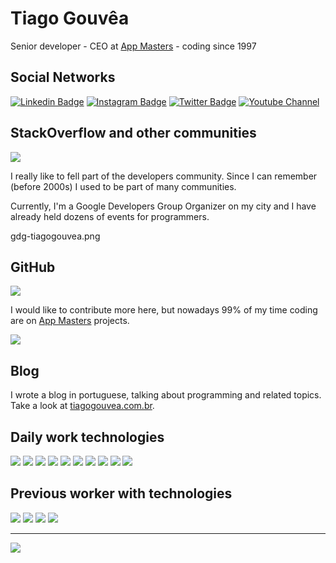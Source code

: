 # Tiago Gouvêa

Senior developer - CEO at [App Masters](https://appmasters.io) - coding since 1997  
 

## Social Networks
[![Linkedin Badge](https://img.shields.io/badge/-tiagogouvea-blue?style=flat-square&logo=Linkedin&logoColor=white)](https://www.linkedin.com/in/tiagogouvea/) 
[![Instagram Badge](https://img.shields.io/badge/-tiagogouvea-blue?style=flat-square&logo=instagram&logoColor=white)](https://www.linkedin.com/in/tiagogouvea/) 
[![Twitter Badge](https://img.shields.io/twitter/follow/tiagogouvea?style=flat-square&labelColor=1ca0f1&logo=twitter&logoColor=white&label=@tiagogouvea)](https://twitter.com/tiagogouvea)
[![Youtube Channel](https://img.shields.io/youtube/channel/subscribers/UCD-BK27xiagK6hPU6nzcPsA?style=flat-square&logo=youtube&label=TiagoGouvea)](https://www.youtube.com/c/TiagoGouveaProgramador)

## StackOverflow and other communities

![](https://img.shields.io/stackexchange/stackoverflow/r/448292?order=desc&sort=reputation&site=stackoverflow?label=StackOverflow%20Reputation&logo=stack-overflow&style=for-the-badge) 
 
I really like to fell part of the developers community. Since I can remember (before 2000s) I used to be part of many communities.
 
Currently, I'm a Google Developers Group Organizer on my city and I have already held dozens of events for programmers.
 
gdg-tiagogouvea.png

## GitHub 
 
[![](https://img.shields.io/github/followers/tiagogouvea?label=Follow&style=for-the-badge&labelColor=1ca0f1&logo=github&logoColor=white)](https://github.com/tiagogouvea/?tab=follow)

I would like to contribute more here, but nowadays 99% of my time coding are on [App Masters](http://github.com/app-masters) projects. 

![](https://github-readme-stats.vercel.app/api?username=tiagogouvea&show_icons=true&theme=dark&hide_title=true&count_private=true)

## Blog

I wrote a blog in portuguese, talking about programming and related topics. Take a look at [tiagogouvea.com.br](https://www.tiagogouvea.com.br).

## Daily work technologies

![](https://img.shields.io/badge/-JavaScript-F7DF1E?style=flat-square&logo=javascript&logoColor=black)
![](https://img.shields.io/badge/-Adonis-220052?style=flat-square&logo=AdonisJS&logoColor=white)
![](https://img.shields.io/badge/-Nodejs-43853d?style=flat-square&logo=Node.js&logoColor=white)
![](https://img.shields.io/badge/-React-45b8d8?style=flat-square&logo=react&logoColor=white)
![](https://img.shields.io/badge/-Github_Actions-2088FF?style=flat-square&logo=github-actions&logoColor=white)
![](https://img.shields.io/badge/-Docker-46a2f1?style=flat-square&logo=docker&logoColor=white)
![](https://img.shields.io/badge/-TypeScript-007ACC?style=flat-square&logo=typescript&logoColor=white)
![](https://img.shields.io/badge/-Google_Cloud_Platform-1a73e8?style=flat-square&logo=google-cloud&logoColor=white)
![](https://img.shields.io/badge/-Heroku-430098?style=flat-square&logo=heroku&logoColor=white)
![](https://img.shields.io/badge/-Firebase-FFCA28?style=flat-square&logo=firebase&logoColor=black)

## Previous worker with technologies

![](https://img.shields.io/badge/-PHP-777BB4?style=flat-square&logo=PHP&logoColor=white)
![](https://img.shields.io/badge/-.Net-512BD4?style=flat-square&logo=.net&logoColor=white)
![](https://img.shields.io/badge/-C%23-239120?style=flat-square&logo=c-sharp&logoColor=white)
![](https://img.shields.io/badge/-Java-007396?style=flat-square&logo=java&logoColor=white)

---


![](https://visitor-badge.glitch.me/badge?page_id=github.com/tiagogouvea)